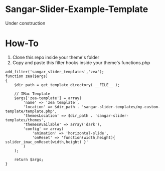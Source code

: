 # Sangar-Slider-Example-Template

Under construction

# How-To

1. Clone this repo inside your theme's folder
2. Copy and paste this filter hooks inside your theme's functions.php

```
add_filter('sangar_slider_templates','zea');
function zea($args)
{
	$dir_path = get_template_directory( __FILE__ );

	// IMac Template
	$args['zea-template'] = array(
		'name' => 'zea template',		
		'location' => $dir_path . 'sangar-slider-templates/my-custom-template/template.php',
		'themesLocation' => $dir_path . 'sangar-slider-templates/themes',
		'themesAvailable' => array('dark'),
		'config' => array(
			'animation' => 'horizontal-slide',
			'onReset' => 'function(width,height){ sslider_imac_onReset(width,height) }'
		)
	);

	return $args;
}
```
